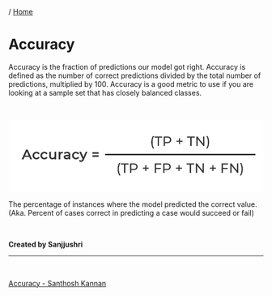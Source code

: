 / [Home](index.md)

# Accuracy

Accuracy is the fraction of predictions our model got right. Accuracy is defined as the number of correct predictions divided by the total number of predictions, multiplied by 100. Accuracy is a good metric to use if you are looking at a sample set that has closely balanced classes.

<br>

![Accuracy](images/accuracy_formula.png "Accuracy")
<br>

The percentage of instances where the model predicted the correct value. (Aka. Percent of cases correct in predicting a case would succeed or fail)

<br>

**Created by Sanjjushri**

---

<br>

[Accuracy - Santhosh Kannan](accuracy-santhosh.md)
